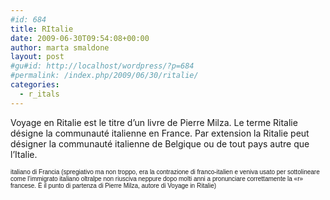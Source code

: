 ```yaml
---
#id: 684
title: RItalie
date: 2009-06-30T09:54:08+00:00
author: marta smaldone
layout: post
#gu#id: http://localhost/wordpress/?p=684
#permalink: /index.php/2009/06/30/ritalie/
categories:
  - r_itals
---
```

Voyage en Ritalie est le titre d&#8217;un livre de Pierre Milza. Le terme Ritalie désigne la communauté italienne en France. Par extension la Ritalie peut désigner la communauté italienne de Belgique ou de tout pays autre que l&#8217;Italie.

 <span style="font-family: Verdana,Arial,Helvetica,sans-serif; font-size: x-small;">italiano di Francia (spregiativo ma non troppo, era la contrazione di franco-italien e veniva usato per sottolineare come l’immigrato italiano oltralpe non riusciva neppure dopo molti anni a pronunciare correttamente la «r» francese. È il punto di partenza di Pierre Milza, autore di Voyage in Ritalie) </span>